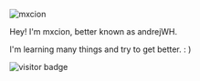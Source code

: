 ![mxcion](https://i.imgur.com/ESh7c1o.png)

Hey! I'm mxcion, better known as andrejWH.

I'm learning many things and try to get better. : )
<p align="left"><img src="https://profile-counter.glitch.me/%7Bmxcion%7D/count.svg" alt="visitor badge"/></p>
